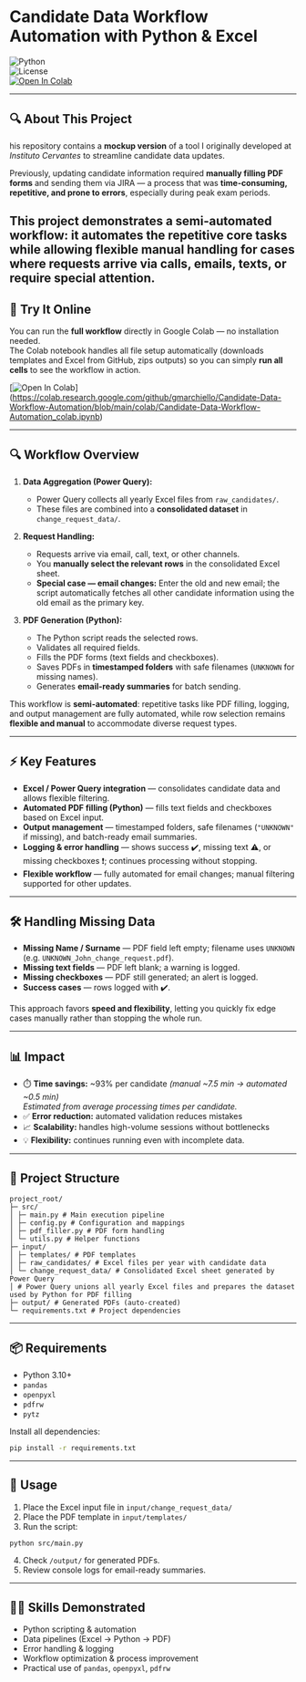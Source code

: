 # Candidate Data Workflow Automation with Python & Excel

![Python](https://img.shields.io/badge/python-3.10%2B-blue.svg)  
![License](https://img.shields.io/badge/license-MIT-lightgrey)  
[![Open In Colab](https://colab.research.google.com/assets/colab-badge.svg)](https://colab.research.google.com/github/gmarchiello/pdf_form_filler/blob/main/pdf_form_filler_colab.ipynb)

---

## 🔍 About This Project
his repository contains a **mockup version** of a tool I originally developed at *Instituto Cervantes* to streamline candidate data updates.

Previously, updating candidate information required **manually filling PDF forms** and sending them via JIRA — a process that was **time-consuming, repetitive, and prone to errors**, especially during peak exam periods.

This project demonstrates a **semi-automated workflow**: it automates the repetitive core tasks while allowing **flexible manual handling** for cases where requests arrive via calls, emails, texts, or require special attention.
---

## 🚀 Try It Online
You can run the **full workflow** directly in Google Colab — no installation needed.  
The Colab notebook handles all file setup automatically (downloads templates and Excel from GitHub, zips outputs) so you can simply **run all cells** to see the workflow in action.  

[![Open In Colab](https://colab.research.google.com/assets/colab-badge.svg)]
(https://colab.research.google.com/github/gmarchiello/Candidate-Data-Workflow-Automation/blob/main/colab/Candidate-Data-Workflow-Automation_colab.ipynb)

---

## 🔍 Workflow Overview

1. **Data Aggregation (Power Query):**  
   - Power Query collects all yearly Excel files from `raw_candidates/`.  
   - These files are combined into a **consolidated dataset** in `change_request_data/`.

2. **Request Handling:**  
   - Requests arrive via email, call, text, or other channels.  
   - You **manually select the relevant rows** in the consolidated Excel sheet.  
   - **Special case — email changes:** Enter the old and new email; the script automatically fetches all other candidate information using the old email as the primary key.

3. **PDF Generation (Python):**  
   - The Python script reads the selected rows.  
   - Validates all required fields.  
   - Fills the PDF forms (text fields and checkboxes).  
   - Saves PDFs in **timestamped folders** with safe filenames (`UNKNOWN` for missing names).  
   - Generates **email-ready summaries** for batch sending.

This workflow is **semi-automated**: repetitive tasks like PDF filling, logging, and output management are fully automated, while row selection remains **flexible and manual** to accommodate diverse request types.

---

## ⚡ Key Features
- **Excel / Power Query integration** — consolidates candidate data and allows flexible filtering.  
- **Automated PDF filling (Python)** — fills text fields and checkboxes based on Excel input.  
- **Output management** — timestamped folders, safe filenames (`"UNKNOWN"` if missing), and batch-ready email summaries.  
- **Logging & error handling** — shows success ✔️, missing text ⚠️, or missing checkboxes ❗; continues processing without stopping.  
- **Flexible workflow** — fully automated for email changes; manual filtering supported for other updates.

---

## 🛠️ Handling Missing Data
- **Missing Name / Surname** — PDF field left empty; filename uses `UNKNOWN` (e.g. `UNKNOWN_John_change_request.pdf`).  
- **Missing text fields** — PDF left blank; a warning is logged.  
- **Missing checkboxes** — PDF still generated; an alert is logged.  
- **Success cases** — rows logged with ✔️.

This approach favors **speed and flexibility**, letting you quickly fix edge cases manually rather than stopping the whole run.

---

## 📊 Impact
- ⏱️ **Time savings:** ~93% per candidate *(manual ~7.5 min → automated ~0.5 min)*  
  *Estimated from average processing times per candidate.*  
- ✅ **Error reduction:** automated validation reduces mistakes  
- 📈 **Scalability:** handles high-volume sessions without bottlenecks  
- 💡 **Flexibility:** continues running even with incomplete data.

---

## 📂 Project Structure
```
project_root/
├─ src/
│ ├─ main.py # Main execution pipeline
│ ├─ config.py # Configuration and mappings
│ ├─ pdf_filler.py # PDF form handling
│ └─ utils.py # Helper functions
├─ input/
│ ├─ templates/ # PDF templates
│ ├─ raw_candidates/ # Excel files per year with candidate data
│ └─ change_request_data/ # Consolidated Excel sheet generated by Power Query
│ # Power Query unions all yearly Excel files and prepares the dataset used by Python for PDF filling
├─ output/ # Generated PDFs (auto-created)
└─ requirements.txt # Project dependencies

````

---

## 📦 Requirements
- Python 3.10+  
- `pandas`  
- `openpyxl`  
- `pdfrw`  
- `pytz`  

Install all dependencies:

```bash
pip install -r requirements.txt
````

---

## 🚀 Usage

1. Place the Excel input file in `input/change_request_data/`
2. Place the PDF template in `input/templates/`
3. Run the script:

```bash
python src/main.py
```

4. Check `/output/` for generated PDFs.
5. Review console logs for email-ready summaries.

---

## 🧑‍💻 Skills Demonstrated

* Python scripting & automation
* Data pipelines (Excel → Python → PDF)
* Error handling & logging
* Workflow optimization & process improvement
* Practical use of `pandas`, `openpyxl`, `pdfrw`
